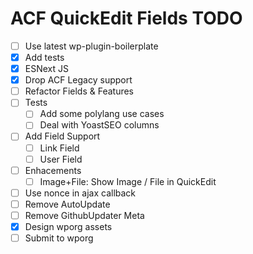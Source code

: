 ACF QuickEdit Fields TODO
=========================

 - [ ] Use latest wp-plugin-boilerplate
 - [x] Add tests
 - [x] ESNext JS
 - [x] Drop ACF Legacy support
 - [ ] Refactor Fields & Features
 - [ ] Tests
     - [ ] Add some polylang use cases
     - [ ] Deal with YoastSEO columns
 - [ ] Add Field Support
     - [ ] Link Field
     - [ ] User Field
 - [ ] Enhacements
     - [ ] Image+File: Show Image / File in QuickEdit
 - [ ] Use nonce in ajax callback
 - [ ] Remove AutoUpdate
 - [ ] Remove GithubUpdater Meta
 - [x] Design wporg assets
 - [ ] Submit to wporg
